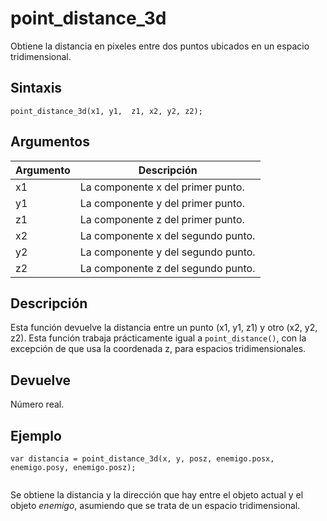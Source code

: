 # point_distance_3d

Obtiene la distancia en pixeles entre dos puntos ubicados en un espacio tridimensional.

## Sintaxis

  
```gml  
point_distance_3d(x1, y1,  z1, x2, y2, z2);  
```  

## Argumentos

Argumento|Descripción|  
---|---|  
x1|La componente x del primer punto.|  
y1|La componente y del primer punto.|  
z1|La componente z del primer punto.|  
x2|La componente x del segundo punto.|  
y2|La componente y del segundo punto.|  
z2|La componente z del segundo punto.|  

## Descripción

Esta función devuelve la distancia entre un punto (x1, y1, z1) y otro (x2, y2, z2). Esta función trabaja prácticamente igual a `point_distance()`, con la excepción de que usa la coordenada z, para espacios tridimensionales.

## Devuelve

Número real.

## Ejemplo

  
```gml  
var distancia = point_distance_3d(x, y, posz, enemigo.posx, enemigo.posy, enemigo.posz);  
  
```  
Se obtiene la distancia y la dirección que hay entre el objeto actual y el objeto _enemigo_, asumiendo que se trata de un espacio tridimensional.